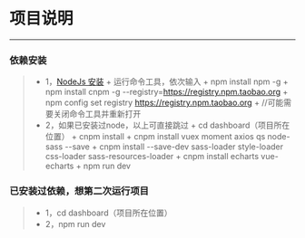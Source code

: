 # 项目说明

------

### 依赖安装

> * 1，[NodeJs 安装](http://nodejs.cn/)
	+ 运行命令工具，依次输入
    + npm install npm -g
    + npm install cnpm -g --registry=https://registry.npm.taobao.org
    + npm config set registry https://registry.npm.taobao.org
    + //可能需要关闭命令工具并重新打开
> * 2，如果已安装过node，以上可直接跳过
    + cd dashboard（项目所在位置）
	+ cnpm install
	+ cnpm install vuex moment axios qs node-sass --save
	+ cnpm install --save-dev sass-loader style-loader css-loader sass-resources-loader
	+ cnpm install echarts vue-echarts
	+ npm run dev

### 已安装过依赖，想第二次运行项目

> * 1，cd dashboard（项目所在位置）
> * 2，npm run dev
